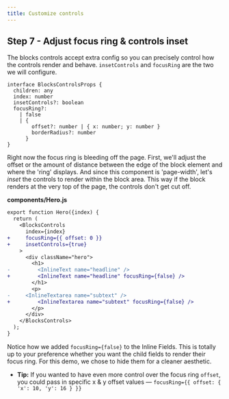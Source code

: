 ```yaml
---
title: Customize controls
---
```


## Step 7 - Adjust focus ring & controls inset

The blocks controls accept extra config so you can precisely control how the controls render and behave. `insetControls` and `focusRing` are the two we will configure.

```tsx
interface BlocksControlsProps {
  children: any
  index: number
  insetControls?: boolean
  focusRing?:
    | false
    | {
        offset?: number | { x: number; y: number }
        borderRadius?: number
      }
}
```

Right now the focus ring is bleeding off the page. First, we'll adjust the offset or the amount of distance between the edge of the block element and where the 'ring' displays. And since this component is 'page-width', let's _inset_ the controls to render within the block area. This way if the block renders at the very top of the page, the controls don't get cut off.

**components/Hero.js**

```diff
export function Hero({index) {
  return (
    <BlocksControls
      index={index}
+     focusRing={{ offset: 0 }}
+     insetControls={true}
    >
      <div className="hero">
        <h1>
-         <InlineText name="headline" />
+         <InlineText name="headline" focusRing={false} />
        </h1>
        <p>
-	  <InlineTextarea name="subtext" />
+         <InlineTextarea name="subtext" focusRing={false} />
        </p>
      </div>
    </BlocksControls>
  );
}
```

Notice how we added `focusRing={false}` to the Inline Fields. This is totally up to your preference whether you want the child fields to render their focus ring. For this demo, we chose to hide them for a cleaner aesthetic.

- **Tip:** If you wanted to have even more control over the focus ring `offset`, you could pass in specific x & y offset values — `focusRing={{ offset: { 'x': 10, 'y': 16 } }}`
